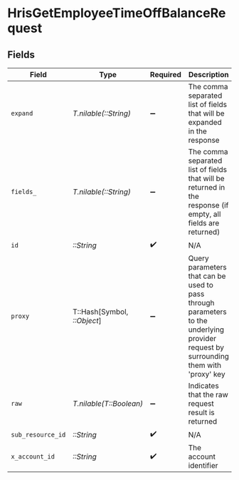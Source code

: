 # HrisGetEmployeeTimeOffBalanceRequest


## Fields

| Field                                                                                                                                                                        | Type                                                                                                                                                                         | Required                                                                                                                                                                     | Description                                                                                                                                                                  | Example                                                                                                                                                                      |
| ---------------------------------------------------------------------------------------------------------------------------------------------------------------------------- | ---------------------------------------------------------------------------------------------------------------------------------------------------------------------------- | ---------------------------------------------------------------------------------------------------------------------------------------------------------------------------- | ---------------------------------------------------------------------------------------------------------------------------------------------------------------------------- | ---------------------------------------------------------------------------------------------------------------------------------------------------------------------------- |
| `expand`                                                                                                                                                                     | *T.nilable(::String)*                                                                                                                                                        | :heavy_minus_sign:                                                                                                                                                           | The comma separated list of fields that will be expanded in the response                                                                                                     | policy                                                                                                                                                                       |
| `fields_`                                                                                                                                                                    | *T.nilable(::String)*                                                                                                                                                        | :heavy_minus_sign:                                                                                                                                                           | The comma separated list of fields that will be returned in the response (if empty, all fields are returned)                                                                 | id,remote_id,employee_id,remote_employee_id,policy_id,remote_policy_id,policy,current_balance,initial_balance,balance_unit,balance_start_date,balance_expiry_date,updated_at |
| `id`                                                                                                                                                                         | *::String*                                                                                                                                                                   | :heavy_check_mark:                                                                                                                                                           | N/A                                                                                                                                                                          |                                                                                                                                                                              |
| `proxy`                                                                                                                                                                      | T::Hash[Symbol, *::Object*]                                                                                                                                                  | :heavy_minus_sign:                                                                                                                                                           | Query parameters that can be used to pass through parameters to the underlying provider request by surrounding them with 'proxy' key                                         |                                                                                                                                                                              |
| `raw`                                                                                                                                                                        | *T.nilable(T::Boolean)*                                                                                                                                                      | :heavy_minus_sign:                                                                                                                                                           | Indicates that the raw request result is returned                                                                                                                            |                                                                                                                                                                              |
| `sub_resource_id`                                                                                                                                                            | *::String*                                                                                                                                                                   | :heavy_check_mark:                                                                                                                                                           | N/A                                                                                                                                                                          |                                                                                                                                                                              |
| `x_account_id`                                                                                                                                                               | *::String*                                                                                                                                                                   | :heavy_check_mark:                                                                                                                                                           | The account identifier                                                                                                                                                       |                                                                                                                                                                              |